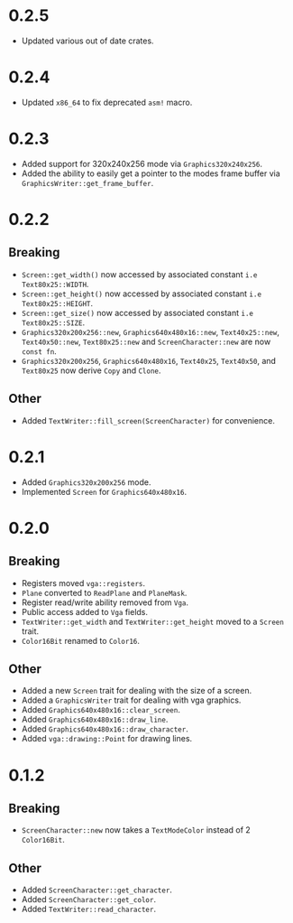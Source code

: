 # 0.2.5

- Updated various out of date crates.

# 0.2.4

- Updated `x86_64` to fix deprecated `asm!` macro.

# 0.2.3

- Added support for 320x240x256 mode via `Graphics320x240x256`.
- Added the ability to easily get a pointer to the modes frame buffer via `GraphicsWriter::get_frame_buffer`.

# 0.2.2

## Breaking

- `Screen::get_width()` now accessed by associated constant `i.e Text80x25::WIDTH`.
- `Screen::get_height()` now accessed by associated constant `i.e Text80x25::HEIGHT`.
- `Screen::get_size()` now accessed by associated constant `i.e Text80x25::SIZE`.
- `Graphics320x200x256::new`, `Graphics640x480x16::new`, `Text40x25::new`, `Text40x50::new`, `Text80x25::new` and `ScreenCharacter::new` are now `const fn`.
- `Graphics320x200x256`, `Graphics640x480x16`, `Text40x25`, `Text40x50`, and `Text80x25` now derive `Copy` and `Clone`.

## Other

- Added `TextWriter::fill_screen(ScreenCharacter)` for convenience.


# 0.2.1

- Added `Graphics320x200x256` mode.
- Implemented `Screen` for `Graphics640x480x16`.

# 0.2.0

## Breaking

- Registers moved `vga::registers`.
- `Plane` converted to `ReadPlane` and `PlaneMask`.
- Register read/write ability removed from `Vga`.
- Public access added to `Vga` fields.
- `TextWriter::get_width` and `TextWriter::get_height` moved to a `Screen` trait.
- `Color16Bit` renamed to `Color16`.

## Other

- Added a new `Screen` trait for dealing with the size of a screen.
- Added a `GraphicsWriter` trait for dealing with vga graphics.
- Added `Graphics640x480x16::clear_screen`.
- Added `Graphics640x480x16::draw_line`.
- Added `Graphics640x480x16::draw_character`.
- Added `vga::drawing::Point` for drawing lines.

# 0.1.2

## Breaking

- `ScreenCharacter::new` now takes a `TextModeColor` instead of 2 `Color16Bit`.

## Other

- Added `ScreenCharacter::get_character`.
- Added `ScreenCharacter::get_color`.
- Added `TextWriter::read_character`.
